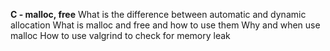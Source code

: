 __C - malloc, free__
What is the difference between automatic and dynamic allocation
What is malloc and free and how to use them
Why and when use malloc
How to use valgrind to check for memory leak